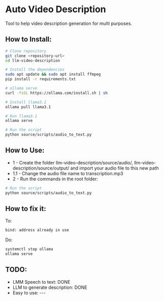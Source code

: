 # Auto Video Description

Tool to help video description generation for multi purposes.

## How to Install:

```bash
# Clone repository
git clone <repository-url>
cd llm-video-description

# Install the dependencies
sudo apt update && sudo apt install ffmpeg
pip install -r requirements.txt

# ollama serve
curl -fsSL https://ollama.com/install.sh | sh

# Install llama3.1 
ollama pull llama3.1

# Run llama3.1
ollama serve

# Run the script
python source/scripts/audio_to_text.py
```

## How to Use:
- 1 - Create the folder llm-video-description/source/audio/, llm-video-description/source/output/ and import your audio file to this new path
- 1.1 - Change the audio file name to transcription.mp3
- 2 - Run the commands in the root folder:

```bash
# Run the script
python source/scripts/audio_to_text.py
```

## How to fix it:

To:
```bash
bind: address already in use
```

Do:
```bash
systemctl stop ollama
ollama serve
```

## TODO:
- LMM Speech to text: DONE
- LLM to generate description: DONE
- Easy to use: ---